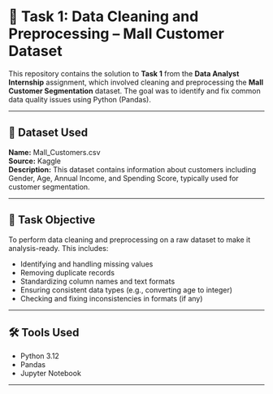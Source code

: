 # 🧹 Task 1: Data Cleaning and Preprocessing – Mall Customer Dataset

This repository contains the solution to **Task 1** from the **Data Analyst Internship** assignment, which involved cleaning and preprocessing the **Mall Customer Segmentation** dataset. The goal was to identify and fix common data quality issues using Python (Pandas).

---

## 📁 Dataset Used

**Name:** Mall_Customers.csv  
**Source:** Kaggle  
**Description:** This dataset contains information about customers including Gender, Age, Annual Income, and Spending Score, typically used for customer segmentation.

---

## 🎯 Task Objective

To perform data cleaning and preprocessing on a raw dataset to make it analysis-ready. This includes:

- Identifying and handling missing values  
- Removing duplicate records  
- Standardizing column names and text formats  
- Ensuring consistent data types (e.g., converting age to integer)  
- Checking and fixing inconsistencies in formats (if any)

---

## 🛠 Tools Used

- Python 3.12
- Pandas  
- Jupyter Notebook

---
